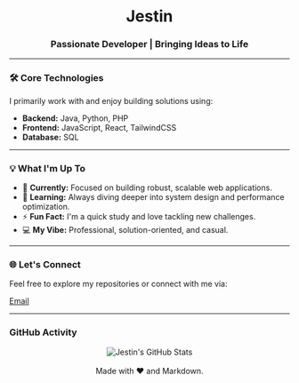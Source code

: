 <div align="center">

# Jestin
### Passionate Developer | Bringing Ideas to Life

</div>

---

### 🛠️ Core Technologies
I primarily work with and enjoy building solutions using:

-   **Backend:** Java, Python, PHP
-   **Frontend:** JavaScript, React, TailwindCSS
-   **Database:** SQL

---

### 💡 What I'm Up To
-   🔭 **Currently:** Focused on building robust, scalable web applications.
-   🌱 **Learning:** Always diving deeper into system design and performance optimization.
-   ⚡ **Fun Fact:** I'm a quick study and love tackling new challenges.
-   💻 **My Vibe:** Professional, solution-oriented, and casual.

---

### 🌐 Let's Connect
Feel free to explore my repositories or connect with me via:

[Email](mailto:YOUR_EMAIL_ADDRESS)

---

### GitHub Activity
<div align="center">
  <img src="https://github-readme-stats.vercel.app/api?username=jestin-16&show_icons=true&theme=default&hide_border=true&count_private=true&line_height=25" alt="Jestin's GitHub Stats" />
</div>

<br>

<div align="center">
    Made with ❤️ and Markdown.
</div>

